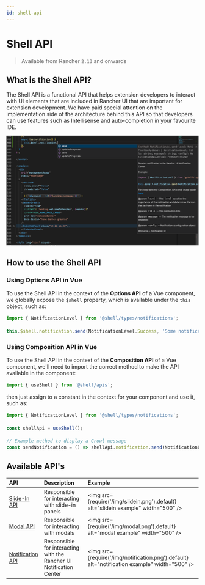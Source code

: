 ```yaml
---
id: shell-api
---
```


# Shell API

> Available from Rancher `2.13` and onwards

## What is the Shell API?

The Shell API is a functional API that helps extension developers to interact with UI elements that are included in Rancher UI that are important for extension development. We have paid special attention on the implementation side of the architecture behind this API so that developers can use features such as Intellisense and auto-completion in your favourite IDE.

![Intellisense](./screenshots/intellisense.png)

## How to use the Shell API

### Using Options API in Vue

To use the Shell API in the context of the **Options API** of a Vue component, we globally expose the `$shell` property, which is available under the `this` object, such as:

```ts
import { NotificationLevel } from '@shell/types/notifications';

this.$shell.notification.send(NotificationLevel.Success, 'Some notification title', 'Hello world! Success!', {})
```

### Using Composition API in Vue

To use the Shell API in the context of the **Composition API** of a Vue component, we'll need to import the correct method to make the API available in the component:

```ts
import { useShell } from '@shell/apis';
```

then just assign to a constant in the context for your component and use it, such as:

```ts
import { NotificationLevel } from '@shell/types/notifications';

const shellApi = useShell();

// Example method to display a Growl message
const sendNotification = () => shellApi.notification.send(NotificationLevel.Success, 'Some notification title', 'Hello world! Success!', {})
```

## Available API's

| API | Description | Example |
| :--- | :--- | :--- |
| [Slide-In API](/extensions/next/shell-api/interfaces/SlideInApi) | Responsible for interacting with slide-in panels | <img src={require('/img/slidein.png').default} alt="slidein example" width="500" /> |
| [Modal API](/extensions/next/shell-api/interfaces/ModalApi) | Responsible for interacting with modals | <img src={require('/img/modal.png').default} alt="modal example" width="500" /> |
| [Notification API](/extensions/next/shell-api/interfaces/NotificationApi) | Responsible for interacting with the Rancher UI Notification Center | <img src={require('/img/notification.png').default} alt="notification example" width="500" /> |
